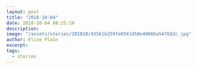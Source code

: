 ```yaml
---
layout: post
title: "2018-10-04"
date: 2018-10-04 08:25:19
description: 
image: "/assets/stories/201810/435616259fe0341d58e4066ba5476d2c.jpg"
author: Elise Plain
excerpt: 
tags: 
  - stories
---
```



<p></p>
